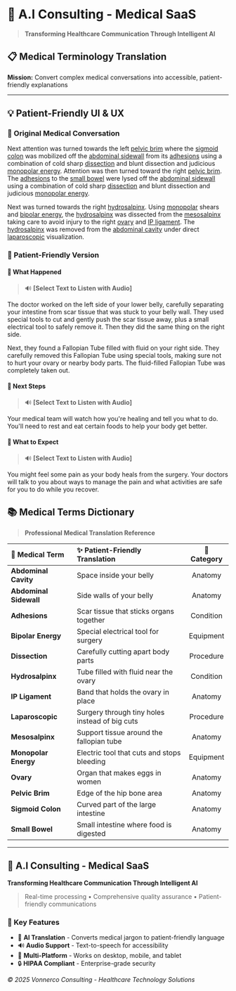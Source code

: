 # 🏥 A.I Consulting - Medical SaaS

> **Transforming Healthcare Communication Through Intelligent AI**

## 📋 Medical Terminology Translation

**Mission:** Convert complex medical conversations into accessible, patient-friendly explanations

---

## 💡 Patient-Friendly UI & UX

### 📖 Original Medical Conversation 

Next attention was turned towards the left [pelvic brim](https://my.clevelandclinic.org/health/body/pelvis) where the [sigmoid colon](https://my.clevelandclinic.org/health/body/22134-colon-large-intestine) was mobilized off the [abdominal sidewall](https://my.clevelandclinic.org/health/body/21755-abdominal-muscles) from its [adhesions](https://my.clevelandclinic.org/health/diseases/15254-abdominal-adhesions) using a combination of cold sharp [dissection](https://medlineplus.gov/ency/article/002349.htm) and blunt dissection and judicious [monopolar energy](https://www.aspensurgical.com/Resources/Documents/Articles/bipolar-electrosurgery-vs-monopolar-electrosurgery). Attention was then turned toward the right [pelvic brim](https://my.clevelandclinic.org/health/body/pelvis). The [adhesions](https://my.clevelandclinic.org/health/diseases/15254-abdominal-adhesions) to the [small bowel](https://my.clevelandclinic.org/health/body/22135-small-intestine) were lysed off the [abdominal sidewall](https://my.clevelandclinic.org/health/body/21755-abdominal-muscles) using a combination of cold sharp [dissection](https://medlineplus.gov/ency/article/002349.htm) and blunt dissection and judicious [monopolar energy](https://www.aspensurgical.com/Resources/Documents/Articles/bipolar-electrosurgery-vs-monopolar-electrosurgery).

Next was turned towards the right [hydrosalpinx](https://my.clevelandclinic.org/health/diseases/24437-hydrosalpinx). Using [monopolar](https://www.aspensurgical.com/Resources/Documents/Articles/bipolar-electrosurgery-vs-monopolar-electrosurgery) shears and [bipolar energy](https://www.aspensurgical.com/Resources/Documents/Articles/bipolar-electrosurgery-vs-monopolar-electrosurgery), the [hydrosalpinx](https://my.clevelandclinic.org/health/diseases/24437-hydrosalpinx) was dissected from the [mesosalpinx](https://www.imaios.com/en/e-anatomy/anatomical-structures/mesosalpinx-1541222256#) taking care to avoid injury to the right [ovary](https://my.clevelandclinic.org/health/body/22999-ovaries) and [IP ligament](https://www.imaios.com/en/e-anatomy/anatomical-structures/suspensory-ligament-of-left-ovary-infundibulopelvic-ligament-female-121132432#). The [hydrosalpinx](https://my.clevelandclinic.org/health/diseases/24437-hydrosalpinx) was removed from the [abdominal cavity](https://my.clevelandclinic.org/health/body/22894-peritoneum) under direct [laparoscopic](https://my.clevelandclinic.org/health/procedures/4819-laparoscopy) visualization.

### 🌟 Patient-Friendly Version

#### 🏥 What Happened
> 🔊 **[Select Text to Listen with Audio]**

The doctor worked on the left side of your lower belly, carefully separating your intestine from scar tissue that was stuck to your belly wall. They used special tools to cut and gently push the scar tissue away, plus a small electrical tool to safely remove it. Then they did the same thing on the right side.

Next, they found a Fallopian Tube filled with fluid on your right side. They carefully removed this Fallopian Tube using special tools, making sure not to hurt your ovary or nearby body parts. The fluid-filled Fallopian Tube was completely taken out.

#### 🎯 Next Steps
> 🔊 **[Select Text to Listen with Audio]**

Your medical team will watch how you're healing and tell you what to do. You'll need to rest and eat certain foods to help your body get better.

#### 🌈 What to Expect
> 🔊 **[Select Text to Listen with Audio]**

You might feel some pain as your body heals from the surgery. Your doctors will talk to you about ways to manage the pain and what activities are safe for you to do while you recover.


## 📚 Medical Terms Dictionary

> **Professional Medical Translation Reference**

| 🏥 Medical Term | ✨ Patient-Friendly Translation | 📂 Category |
|:------|:---------------|:-------:|
| **Abdominal Cavity** | Space inside your belly | Anatomy |
| **Abdominal Sidewall** | Side walls of your belly | Anatomy |
| **Adhesions** | Scar tissue that sticks organs together | Condition |
| **Bipolar Energy** | Special electrical tool for surgery | Equipment |
| **Dissection** | Carefully cutting apart body parts | Procedure |
| **Hydrosalpinx** | Tube filled with fluid near the ovary | Condition |
| **IP Ligament** | Band that holds the ovary in place | Anatomy |
| **Laparoscopic** | Surgery through tiny holes instead of big cuts | Procedure |
| **Mesosalpinx** | Support tissue around the fallopian tube | Anatomy |
| **Monopolar Energy** | Electric tool that cuts and stops bleeding | Equipment |
| **Ovary** | Organ that makes eggs in women | Anatomy |
| **Pelvic Brim** | Edge of the hip bone area | Anatomy |
| **Sigmoid Colon** | Curved part of the large intestine | Anatomy |
| **Small Bowel** | Small intestine where food is digested | Anatomy |

---

## 🚀 A.I Consulting - Medical SaaS

**Transforming Healthcare Communication Through Intelligent AI**

> Real-time processing • Comprehensive quality assurance • Patient-friendly communications

### 🌟 Key Features
- 🤖 **AI Translation** - Converts medical jargon to patient-friendly language
- 🔊 **Audio Support** - Text-to-speech for accessibility  
- 📱 **Multi-Platform** - Works on desktop, mobile, and tablet
- 🔒 **HIPAA Compliant** - Enterprise-grade security

*© 2025 Vonnerco Consulting - Healthcare Technology Solutions*
